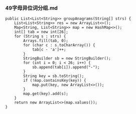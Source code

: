 ### 49字母异位词分组.md
  
    public List<List<String>> groupAnagrams(String[] strs) {
        List<List<String>> res = new ArrayList<>();
        Map<String, List<String>> map = new HashMap<>();
        int[] tab = new int[26];
        for (String s : strs) {
            Arrays.fill(tab, 0);
            for (char c : s.toCharArray()) {
                tab[c - 'a']++;
            }
            StringBuilder sb = new StringBuilder();
            for (int i = 0; i < 26; i++) {
                sb.append(tab[i]).append("-");
            }
            String key = sb.toString();
            if (!map.containsKey(key)) {
                map.put(key, new ArrayList<>());
            }
            map.get(key).add(s);
        }
        return new ArrayList<>(map.values());
    }